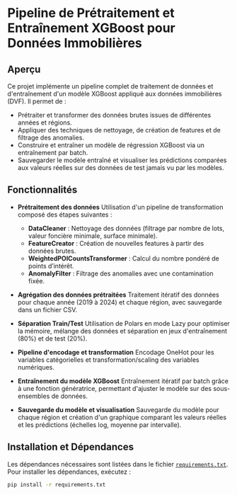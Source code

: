 # Pipeline de Prétraitement et Entraînement XGBoost pour Données Immobilières

## Aperçu

Ce projet implémente un pipeline complet de traitement de données et d'entraînement d'un modèle XGBoost appliqué aux données immobilières (DVF). Il permet de :
- Prétraiter et transformer des données brutes issues de différentes années et régions.
- Appliquer des techniques de nettoyage, de création de features et de filtrage des anomalies.
- Construire et entraîner un modèle de régression XGBoost via un entraînement par batch.
- Sauvegarder le modèle entraîné et visualiser les prédictions comparées aux valeurs réelles sur des données de test jamais vu par les modèles.

## Fonctionnalités

- **Prétraitement des données**
  Utilisation d'un pipeline de transformation composé des étapes suivantes :
  - **DataCleaner** : Nettoyage des données (filtrage par nombre de lots, valeur foncière minimale, surface minimale).
  - **FeatureCreator** : Création de nouvelles features à partir des données brutes.
  - **WeightedPOICountsTransformer** : Calcul du nombre pondéré de points d’intérêt.
  - **AnomalyFilter** : Filtrage des anomalies avec une contamination fixée.

- **Agrégation des données prétraitées**
  Traitement itératif des données pour chaque année (2019 à 2024) et chaque région, avec sauvegarde dans un fichier CSV.

- **Séparation Train/Test**
  Utilisation de Polars en mode Lazy pour optimiser la mémoire, mélange des données et séparation en jeux d'entraînement (80%) et de test (20%).

- **Pipeline d'encodage et transformation**
  Encodage OneHot pour les variables catégorielles et transformation/scaling des variables numériques.

- **Entraînement du modèle XGBoost**
  Entraînement itératif par batch grâce à une fonction génératrice, permettant d'ajuster le modèle sur des sous-ensembles de données.

- **Sauvegarde du modèle et visualisation**
  Sauvegarde du modèle pour chaque région et création d'un graphique comparant les valeurs réelles et les prédictions (échelles log, moyenne par intervalle).

## Installation et Dépendances

Les dépendances nécessaires sont listées dans le fichier [`requirements.txt`](requirements.txt). Pour installer les dépendances, exécutez :

```bash
pip install -r requirements.txt
